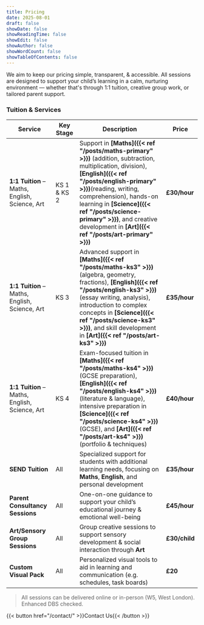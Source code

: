 ```yaml
---
title: Pricing
date: 2025-08-01
draft: false
showDate: false
showReadingTime: false
showEdit: false
showAuthor: false
showWordCount: false
showTableOfContents: false
---
```


We aim to keep our pricing simple, transparent, & accessible. All sessions are designed to support your child’s learning in a calm, nurturing environment — whether that's through 1:1 tuition, creative group work, or tailored parent support.

### Tuition & Services

| Service                            | Key Stage        | Description                                                                 | Price             |
 |------------------------------------|------------------|-----------------------------------------------------------------------------|-------------------|
| **1:1 Tuition** – Maths, English, Science, Art | KS 1 & KS 2      | Support in **[Maths]({{< ref "/posts/maths-primary" >}})** (addition, subtraction, multiplication, division), **[English]({{< ref "/posts/english-primary" >}})**(reading, writing, comprehension), hands-on learning in **[Science]({{< ref "/posts/science-primary" >}})**, and creative development in **[Art]({{< ref "/posts/art-primary" >}})** | **£30/hour**      |
| **1:1 Tuition** – Maths, English, Science, Art | KS 3             | Advanced support in **[Maths]({{< ref "/posts/maths-ks3" >}})** (algebra, geometry, fractions), **[English]({{< ref "/posts/english-ks3" >}})** (essay writing, analysis), introduction to complex concepts in **[Science]({{< ref "/posts/science-ks3" >}})**, and skill development in **[Art]({{< ref "/posts/art-ks3" >}})** | **£35/hour**      |
| **1:1 Tuition** – Maths, English, Science, Art | KS 4             | Exam-focused tuition in **[Maths]({{< ref "/posts/maths-ks4" >}})** (GCSE preparation), **[English]({{< ref "/posts/english-ks4" >}})** (literature & language), intensive preparation in **[Science]({{< ref "/posts/science-ks4" >}})** (GCSE), and **[Art]({{< ref "/posts/art-ks4" >}})** (portfolio & techniques) | **£40/hour**      |
| **SEND Tuition**                   | All              | Specialized support for students with additional learning needs, focusing on **Maths**, **English**, and personal development | **£35/hour**      |
| **Parent Consultancy Sessions**    | All              | One-on-one guidance to support your child’s educational journey & emotional well-being | **£45/hour**      |
| **Art/Sensory Group Sessions**     | All              | Group creative sessions to support sensory development & social interaction through **Art** | **£30/child**     |
| **Custom Visual Pack**             | All              | Personalized visual tools to aid in learning and communication (e.g. schedules, task boards) | **£20**           |
 

> All sessions can be delivered online or in-person (W5, West London).  
> Enhanced DBS checked. 

{{< button href="/contact/" >}}Contact Us{{< /button >}}  